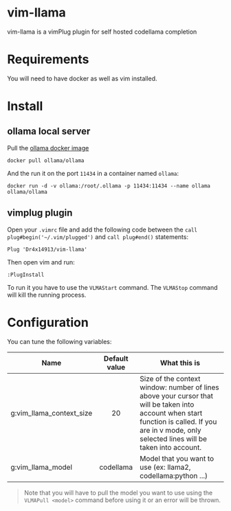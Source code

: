 # vim-llama
vim-llama is a vimPlug plugin for self hosted codellama completion

# Requirements
You will need to have docker as well as vim installed.

# Install

## ollama local server
Pull the [ollama docker image](https://hub.docker.com/r/ollama/ollama)

    docker pull ollama/ollama

And the run it on the port `11434` in a container named `ollama`:

    docker run -d -v ollama:/root/.ollama -p 11434:11434 --name ollama ollama/ollama


## vimplug plugin

Open your `.vimrc` file and add the following code between the `call plug#begin('~/.vim/plugged')` and `call plug#end()` statements:

    Plug 'Dr4x14913/vim-llama'

Then open vim and run:

    :PlugInstall

To run it you have to use the `VLMAStart` command. The `VLMAStop` command will kill the running process.

# Configuration
You can tune the following variables:

| Name | Default value | What this is |
|------|:-------------:|-----------------|
| g:vim_llama_context_size | 20 | Size of the context window: number of lines above your cursor that will be taken into account when start function is called. If you are in v mode, only selected lines will be taken into account. |
| g:vim_llama_model | codellama | Model that you want to use (ex: llama2, codellama:python ...) |

> Note that you will have to pull the model you want to use using the `VLMAPull <model>` command before using it or an error will be thrown.
